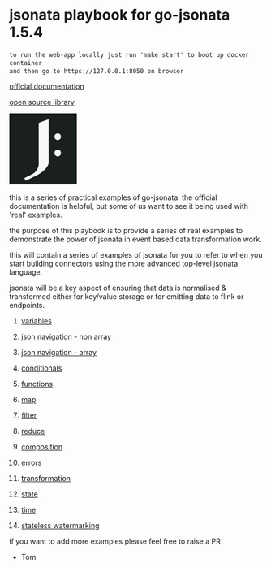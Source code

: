 # jsonata playbook for go-jsonata 1.5.4

```
to run the web-app locally just run 'make start' to boot up docker container
and then go to https://127.0.0.1:8050 on browser
```

[official documentation](https://docs.jsonata.org/overview.html)

[open source library](https://github.com/blues/jsonata-go)

![](jsonatalogo.PNG) 

this is a series of practical examples of go-jsonata. 
the official documentation is helpful, but some of us 
want to see it being used with 'real' examples. 

the purpose of this playbook is to provide a series of real 
examples to demonstrate the power of jsonata in event based
data transformation work.

this will contain a series of examples of jsonata
for you to refer to when you start building connectors
using the more advanced top-level jsonata language.

jsonata will be a key aspect of ensuring that data is 
normalised & transformed either for key/value storage
or for emitting data to flink or endpoints.

1) [variables](variables.md)

2) [json navigation - non array](navigation-nonarray.md)

3) [json navigation - array](navigation-array.md)

4) [conditionals](conditionals.md)

5) [functions](functions.md)

6) [map](map.md)

7) [filter](filter.md)

8) [reduce](reduce.md)

9) [composition](composition.md)

10) [errors](errors.md)

11) [transformation](transformation.md)

12) [state](state.md)

13) [time](time.md)

14) [stateless watermarking](watermark.md)

if you want to add more examples please feel free to raise a PR
- Tom
